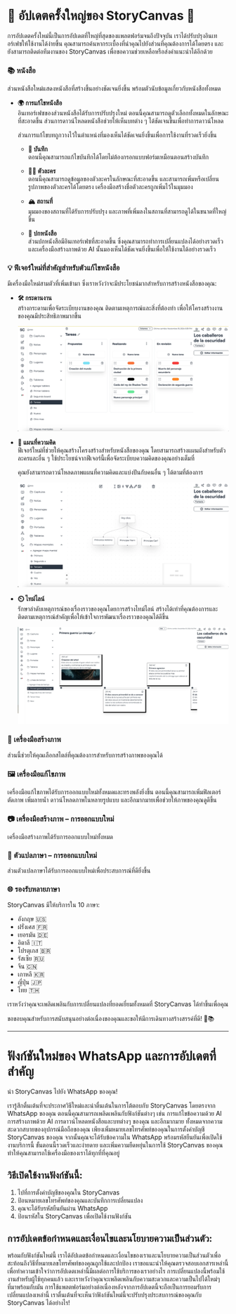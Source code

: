 # 🌟 อัปเดตครั้งใหญ่ของ StoryCanvas 🌟

การอัปเดตครั้งใหม่นี้เป็นการอัปเดตที่ใหญ่ที่สุดของแพลตฟอร์มจนถึงปัจจุบัน
เราได้ปรับปรุงอินเทอร์เฟซให้ใช้งานได้ง่ายขึ้น คุณสามารถค้นหากระเบื้องที่นำคุณไปยังส่วนที่คุณต้องการได้โดยตรง และยังสามารถติดต่อทีมงานของ StoryCanvas เพื่อขอความช่วยเหลือหรือส่งคำแนะนำได้อีกด้วย

### 📚 หนังสือ

ส่วนหนังสือใหม่แสดงหนังสือที่สร้างขึ้นอย่างชัดเจนยิ่งขึ้น พร้อมตัวนับข้อมูลเกี่ยวกับหนังสือทั้งหมด

- **🌍 การแก้ไขหนังสือ**  
  อินเทอร์เฟซของส่วนหนังสือได้รับการปรับปรุงใหม่ ตอนนี้คุณสามารถดูตัวเลือกทั้งหมดในลักษณะที่สะอาดขึ้น ส่วนการดาวน์โหลดหนังสือช่วยให้เห็นบทต่าง ๆ ได้ชัดเจนขึ้นเพื่อทำการดาวน์โหลด
  
  ส่วนการแก้ไขบทถูกวางไว้ในตำแหน่งที่มองเห็นได้ชัดเจนยิ่งขึ้นเพื่อการใช้งานที่รวดเร็วยิ่งขึ้น

  - **📑 บันทึก**  
    ตอนนี้คุณสามารถแก้ไขบันทึกได้โดยไม่ต้องกรอกแบบฟอร์มเหมือนตอนสร้างบันทึก

  - **👨‍🎨 ตัวละคร**  
    ตอนนี้คุณสามารถดูข้อมูลของตัวละครในลักษณะที่สะอาดขึ้น และสามารถเพิ่มหรือเปลี่ยนรูปภาพของตัวละครได้โดยตรง เครื่องมือสร้างชื่อตัวละครถูกเพิ่มไว้ในมุมมอง

  - **🏔️ สถานที่**  
    มุมมองของสถานที่ได้รับการปรับปรุง และภาพที่เพิ่มลงในสถานที่สามารถดูได้ในขนาดที่ใหญ่ขึ้น

  - **🎄 ปกหนังสือ**  
    ส่วนปกหนังสือมีอินเทอร์เฟซที่สะอาดขึ้น ซึ่งคุณสามารถทำการเปลี่ยนแปลงได้อย่างรวดเร็ว และเครื่องมือสร้างภาพด้วย AI นั้นมองเห็นได้ชัดเจนยิ่งขึ้นเพื่อให้ใช้งานได้อย่างรวดเร็ว

### 💡 ฟีเจอร์ใหม่ที่สำคัญสำหรับตัวแก้ไขหนังสือ
มีเครื่องมือใหม่สามตัวที่เพิ่มเข้ามา ซึ่งเราหวังว่าจะมีประโยชน์มากสำหรับการสร้างหนังสือของคุณ:

- **🛠️ กระดานงาน**  
  สร้างกระดานเพื่อจัดระเบียบงานของคุณ ติดตามเหตุการณ์และสิ่งที่ต้องทำ เพื่อให้โครงสร้างงานของคุณมีประสิทธิภาพมากขึ้น

  ![alt text](https://raw.githubusercontent.com/kimvex/storycanvas-blog-info/refs/heads/main/imgs/Imagen%20Board.webp.webp)

- **🏰 แผนที่ความคิด**  
  ฟีเจอร์ใหม่ที่ช่วยให้คุณสร้างโครงสร้างสำหรับหนังสือของคุณ โดยสามารถสร้างแผนผังสำหรับตัวละครและอื่น ๆ ใช้ประโยชน์จากฟีเจอร์นี้เพื่อจัดระเบียบความคิดของคุณอย่างเต็มที่
  
  คุณยังสามารถดาวน์โหลดภาพแผนที่ความคิดและแบ่งปันกับคนอื่น ๆ ได้ตามที่ต้องการ

  ![alt text](https://raw.githubusercontent.com/kimvex/storycanvas-blog-info/refs/heads/main/imgs/Mapa%20mental.webp.webp)

- **⏲️ ไทม์ไลน์**  
  รักษาลำดับเหตุการณ์ของเรื่องราวของคุณโดยการสร้างไทม์ไลน์ สร้างได้เท่าที่คุณต้องการและติดตามเหตุการณ์สำคัญเพื่อให้เข้าใจการพัฒนาเรื่องราวของคุณได้ดีขึ้น

  ![alt text](https://raw.githubusercontent.com/kimvex/storycanvas-blog-info/refs/heads/main/imgs/timeline.webp.webp)

### 🌟 เครื่องมือสร้างภาพ
ส่วนนี้ช่วยให้คุณเลือกสไตล์ที่คุณต้องการสำหรับการสร้างภาพของคุณได้

### 🖼️ เครื่องมือแก้ไขภาพ
เครื่องมือแก้ไขภาพได้รับการออกแบบใหม่ทั้งหมดและทรงพลังยิ่งขึ้น ตอนนี้คุณสามารถเพิ่มฟิลเตอร์ ตัดภาพ เพิ่มลายน้ำ ดาวน์โหลดภาพในหลายรูปแบบ และอีกมากมายเพื่อช่วยให้ภาพของคุณดูดีขึ้น

### 📷 เครื่องมือสร้างภาพ – การออกแบบใหม่
เครื่องมือสร้างภาพได้รับการออกแบบใหม่ทั้งหมด

### 💬 ตัวแปลภาษา – การออกแบบใหม่
ส่วนตัวแปลภาษาได้รับการออกแบบใหม่เพื่อประสบการณ์ที่ดียิ่งขึ้น

### 🌐 รองรับหลายภาษา
StoryCanvas มีให้บริการใน 10 ภาษา:

- อังกฤษ 🇺🇸
- ฝรั่งเศส 🇫🇷
- เยอรมัน 🇩🇪
- อิตาลี 🇮🇹
- โปรตุเกส 🇧🇷
- รัสเซีย 🇷🇺
- จีน 🇨🇳
- เกาหลี 🇰🇷
- ญี่ปุ่น 🇯🇵
- ไทย 🇹🇭

เราหวังว่าคุณจะเพลิดเพลินกับการเปลี่ยนแปลงที่ยอดเยี่ยมทั้งหมดที่ StoryCanvas ได้ทำขึ้นเพื่อคุณ

ขอขอบคุณสำหรับการสนับสนุนอย่างต่อเนื่องของคุณและขอให้มีการเดินทางสร้างสรรค์ที่ดี! 🌱📚


---
# ฟังก์ชันใหม่ของ WhatsApp และการอัปเดตที่สำคัญ

นำ StoryCanvas ไปยัง WhatsApp ของคุณ!

เรารู้สึกตื่นเต้นที่จะประกาศวิธีใหม่และน่าตื่นเต้นในการโต้ตอบกับ StoryCanvas โดยตรงจาก WhatsApp ของคุณ ตอนนี้คุณสามารถเพลิดเพลินกับฟังก์ชันต่างๆ เช่น การแก้ไขข้อความด้วย AI การสร้างภาพด้วย AI การดาวน์โหลดหนังสือและบทต่างๆ ของคุณ และอีกมากมาย ทั้งหมดจากความสะดวกสบายของอุปกรณ์มือถือของคุณ เพียงเพิ่มหมายเลขโทรศัพท์ของคุณในการตั้งค่าบัญชี StoryCanvas ของคุณ จากนั้นคุณจะได้รับข้อความใน WhatsApp พร้อมรหัสยืนยันเพื่อเปิดใช้งานบริการนี้ ขั้นตอนนี้รวดเร็วและง่ายดาย และเพิ่มความยืดหยุ่นในการใช้ StoryCanvas ของคุณ ทำให้คุณสามารถใช้เครื่องมือของเราได้ทุกที่ที่คุณอยู่

## วิธีเปิดใช้งานฟังก์ชันนี้:

1. ไปที่การตั้งค่าบัญชีของคุณใน StoryCanvas
2. ป้อนหมายเลขโทรศัพท์ของคุณและบันทึกการเปลี่ยนแปลง
3. คุณจะได้รับรหัสยืนยันผ่าน WhatsApp
4. ป้อนรหัสใน StoryCanvas เพื่อเปิดใช้งานฟังก์ชัน

## การอัปเดตข้อกำหนดและเงื่อนไขและนโยบายความเป็นส่วนตัว:

พร้อมกับฟังก์ชันใหม่นี้ เราได้อัปเดตข้อกำหนดและเงื่อนไขของเราและนโยบายความเป็นส่วนตัวเพื่อสะท้อนถึงวิธีที่หมายเลขโทรศัพท์ของคุณถูกใช้และปกป้อง เราขอแนะนำให้คุณตรวจสอบเอกสารเหล่านี้เพื่อทำความเข้าใจว่าการอัปเดตเหล่านี้มีผลต่อการใช้บริการของเราอย่างไร การเปลี่ยนแปลงนี้พร้อมใช้งานสำหรับผู้ใช้ทุกคนแล้ว และเราหวังว่าคุณจะเพลิดเพลินกับความสะดวกและความเป็นไปได้ใหม่ๆ ที่มาพร้อมกับมัน การใช้แพลตฟอร์มอย่างต่อเนื่องหลังจากการอัปเดตนี้จะถือเป็นการยอมรับการเปลี่ยนแปลงเหล่านี้ เราตื่นเต้นที่จะเห็นว่าฟังก์ชันใหม่นี้จะปรับปรุงประสบการณ์ของคุณกับ StoryCanvas ได้อย่างไร!